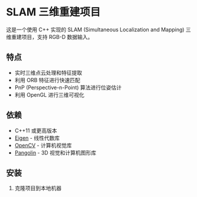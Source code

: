 # SLAM 三维重建项目

这是一个使用 C++ 实现的 SLAM (Simultaneous Localization and Mapping) 三维重建项目，支持 RGB-D 数据输入。

## 特点

- 实时三维点云处理和特征提取
- 利用 ORB 特征进行快速匹配
- PnP (Perspective-n-Point) 算法进行位姿估计
- 利用 OpenGL 进行三维可视化

## 依赖

- C++11 或更高版本
- [Eigen](http://eigen.tuxfamily.org) - 线性代数库
- [OpenCV](https://opencv.org/) - 计算机视觉库
- [Pangolin](https://github.com/stevenlovegrove/Pangolin) - 3D 视觉和计算机图形库

## 安装

1. 克隆项目到本地机器